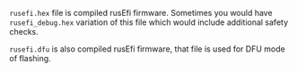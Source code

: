 

`rusefi.hex` file is compiled rusEfi firmware. Sometimes you would have `rusefi_debug.hex` variation of this file which would include additional safety checks.

 `rusefi.dfu` is also compiled rusEfi firmware, that file is used for DFU mode of flashing.